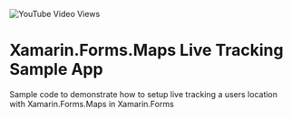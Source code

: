 ![YouTube Video Views](https://img.shields.io/youtube/views/rgOwa7TQvIU?style=social)

# Xamarin.Forms.Maps Live Tracking Sample App
Sample code to demonstrate how to setup live tracking a users location with Xamarin.Forms.Maps in Xamarin.Forms
